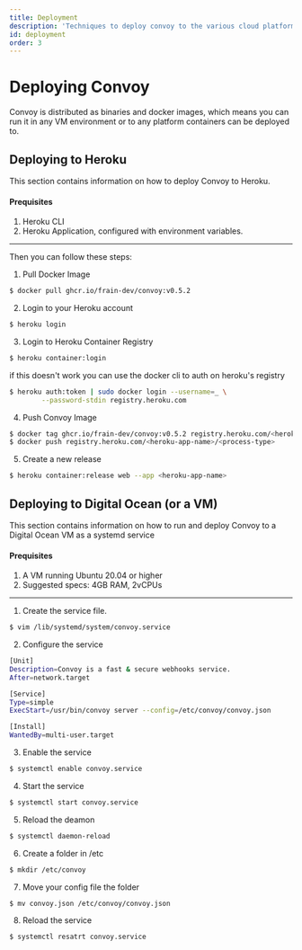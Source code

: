 ```yaml
---
title: Deployment
description: 'Techniques to deploy convoy to the various cloud platforms'
id: deployment
order: 3
---
```


# Deploying Convoy

Convoy is distributed as binaries and docker images, which means you can run it in any VM environment or to any platform containers can be deployed to.

## Deploying to Heroku

This section contains information on how to deploy Convoy to Heroku.

#### Prequisites

1. Heroku CLI
2. Heroku Application, configured with environment variables.

---

Then you can follow these steps:

1. Pull Docker Image

```bash
$ docker pull ghcr.io/frain-dev/convoy:v0.5.2
```

2. Login to your Heroku account

```bash
$ heroku login
``` 

3. Login to Heroku Container Registry

```bash
$ heroku container:login
```
if this doesn't work you can use the docker cli to auth on heroku's registry

```bash
$ heroku auth:token | sudo docker login --username=_ \
		--password-stdin registry.heroku.com
```

4. Push Convoy Image

```bash
$ docker tag ghcr.io/frain-dev/convoy:v0.5.2 registry.heroku.com/<heroku-app-name>/<process-type>
$ docker push registry.heroku.com/<heroku-app-name>/<process-type>
```

5. Create a new release

```bash
$ heroku container:release web --app <heroku-app-name>
```

## Deploying to Digital Ocean (or a VM)

This section contains information on how to run and deploy Convoy to a Digital Ocean VM as a systemd service

#### Prequisites

1. A VM running Ubuntu 20.04 or higher
2. Suggested specs: 4GB RAM, 2vCPUs

---

1. Create the service file.

```bash
$ vim /lib/systemd/system/convoy.service
```

2. Configure the service

```bash 
[Unit]
Description=Convoy is a fast & secure webhooks service.
After=network.target

[Service]
Type=simple
ExecStart=/usr/bin/convoy server --config=/etc/convoy/convoy.json

[Install]
WantedBy=multi-user.target
```
3. Enable the service

```bash
$ systemctl enable convoy.service 
```

4. Start the service

```bash
$ systemctl start convoy.service
```

5. Reload the deamon

```bash
$ systemctl daemon-reload
```

6. Create a folder in /etc
```bash
$ mkdir /etc/convoy
```

7. Move your config file the folder
```bash
$ mv convoy.json /etc/convoy/convoy.json
```

8. Reload the service
```bash
$ systemctl resatrt convoy.service
```